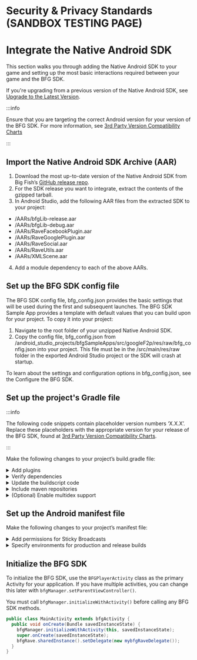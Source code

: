 # Security & Privacy Standards (SANDBOX TESTING PAGE)

# Integrate the Native Android SDK

This section walks you through adding the Native Android SDK to your game and setting up the most basic interactions required between your game and the BFG SDK.

If you're upgrading from a previous version of the Native Android SDK, see [Upgrade to the Latest Version](./upgrade-androidsdk).

:::info 

Ensure that you are targeting the correct Android version for your version of the BFG SDK. For more information, see [3rd Party Version Compatibility Charts](./compatibility-charts)

:::

## Import the Native Android SDK Archive (AAR)

1. Download the most up-to-date version of the Native Android SDK from Big Fish’s [GitHub release repo](https://github.com/bigfishgames-external/sdk-android-releases/releases).  
2. For the SDK release you want to integrate, extract the contents of the gzipped tarball.
3. In Android Studio, add the following AAR files from the extracted SDK to your project:
  - /AARs/bfgLib-release.aar
  - /AARs/bfgLib-debug.aar
  - /AARs/RaveFacebookPlugin.aar
  - /AARs/RaveGooglePlugin.aar
  - /AARs/RaveSocial.aar
  - /AARs/RaveUtils.aar
  - /AARs/XMLScene.aar
4. Add a module dependency to each of the above AARs.

## Set up the BFG SDK config file

The BFG SDK config file, bfg_config.json provides the basic settings that will be used during the first and subsequent launches. The BFG SDK Sample App provides a template with default values that you can build upon for your project. To copy it into your project:

1. Navigate to the root folder of your unzipped Native Android SDK.
2. Copy the config file, bfg_config.json from /android_studio_projects/bfgSampleApps/src/googleF2p/res/raw/bfg_config.json into your project. This file must be in the /src/main/res/raw folder in the exported Android Studio project or the SDK will crash at startup.

To learn about the settings and configuration options in bfg_config.json, see the Configure the BFG SDK.

## Set up the project's Gradle file

:::info

The following code snippets contain placeholder version numbers ‘X.X.X’. Replace these placeholders with the appropriate version for your release of the BFG SDK, found at [3rd Party Version Compatibility Charts](../bfgsdk/compatibility-charts).

:::

Make the following changes to your project’s build.gradle file:

<details>
  <summary>Add plugins</summary>

Add the following plugins to the beginning of your build.gradle file:

```
apply plugin: 'com.android.application'
apply plugin: 'com.google.gms.google-services'
apply plugin: 'com.google.firebase.crashlytics'
apply plugin: 'kotlin-android'
apply plugin: 'kotlin-android-extensions'
```

</details>

<details>
  <summary>Verify dependencies</summary>

Verify that your dependencies section has all the necessary dependencies for the SDK. Note that the below sample code may not be a comprehensive list of all dependencies required for your project. 

```
dependencies {
    // Google Billing dependencies
    implementation 'com.android.billingclient:billing:X.X.X'
        
    // Zendesk
    implementation group: 'com.zendesk', name: 'support', version: 'X.X.X'
    implementation 'com.zendesk.belvedere2:belvedere:X.X.X'
    implementation 'com.google.android.material:material:X.X.X'

    // AppsFlyer
    implementation 'com.appsflyer:af-android-sdk:X.X.X'
    implementation 'com.android.installreferrer:installreferrer:X.X.X'

    // Firebase
    implementation 'com.google.firebase:firebase-crashlytics:X.X.X'
    implementation 'com.google.firebase:firebase-analytics:X.X.X'
    implementation 'com.google.firebase:firebase-messaging:X.X.X'
    implementation 'com.google.firebase:firebase-perf:19.0.7'

    // Rave
    implementation 'androidx.security:security-crypto:1.0.0'
    implementation 'androidx.work:work-runtime:2.8.1'
    implementation 'com.google.android.gms:play-services-auth:X.X.X'
    implementation 'com.google.android.gms:play-services-plus:X.X.X'
    implementation 'com.facebook.android:facebook-android-sdk:X.X.X'
  
    // Other dependencies
    implementation group: 'com.squareup.okhttp', name: 'okhttp', version: 'X.X.X'
    implementation 'com.squareup.moshi:moshi:X.X.X'
    implementation 'androidx.constraintlayout:constraintlayout:X.X.X'
    implementation 'androidx.multidex:multidex:X.X.X'
    implementation 'com.google.code.gson:gson:X.X.X'
    implementation 'com.google.android.flexbox:flexbox:3.0.0'
    implementation 'androidx.legacy:legacy-support-v4:1.0.0'
    implementation 'com.android.volley:volley:1.2.1'

}
```

</details>

<details>
  <summary>Update the buildscript code</summary>

Modify the buildscript code section to match the following:

```
buildscript {
  ext.kotlin_version = 'X.X.X'
  repositories {
    mavenCentral()
    google()
  }
  dependencies {
    classpath 'com.android.tools.build:gradle:X.X.X'
    classpath 'com.google.gms:google-services:X.X.X'
    classpath 'com.google.firebase:firebase-crashlytics-gradle:X.X.X'
    classpath "org.jetbrains.kotlin:kotlin-gradle-plugin:$kotlin_version"
  }
}
```

</details>

<details>
  <summary>Include maven repositories</summary>

Include the Google and Zendesk maven repository at the end of your build.gradle file:

```
allprojects {
  repositories {
    google()
    mavenCentral()
    maven {
      url 'https://zendesk.jfrog.io/zendesk/repo'
    }
    maven {
      url 'https://maven.google.com'
    }
  }
}
```

</details>

<details>
  <summary>(Optional) Enable multidex support</summary>

If your minSdkVersion is set to 20 or lower, multidex support is required to integrate the BFG SDK successfully. In addition to adding a dependency (outlined above), enable multidex support by adding ``multiDexEnabled true`` to the default config section:

```
android {
defaultConfig {
  applicationId "com.example.myapplication"
  minSdkVersion 16
  targetSdkVersion 29
  versionCode 1
  versionName "1.0"
  multiDexEnabled true
}
```

</details>

## Set up the Android manifest file 

Make the following changes to your project’s manifest file:

<details>
  <summary>Add permissions for Sticky Broadcasts</summary>

Add the required permission for Sticky Broadcasts:

```xml
<uses-permission android:name="android.permission.BROADCAST_STICKY" />
```

</details>

<details>
  <summary>Specify environments for production and release builds</summary>

To support sending to the correct environment for production and release builds, you must specify this value in the meta-data of the manifest file.

:::warning 

The meta-data entry must be at the <application> level of the manifest or it won't be recognized.

:::

For non-production builds, use the following code:

```xml
<application>
  <meta-data android:name="com.bigfishgames.BFGEnviron" android:value="test"/>
</application>
```

For production builds, use the following code:

```xml
<application>
  <meta-data android:name="com.bigfishgames.BFGEnviron" android:value="prod"/>
</application>
```

If you are using Android Studio to build, you can set the environment in the build.gradle file by adding a manifest placeholder to your build.gradle file:

1. In the AndroidManifest.xml file, set up a variable for the value:

```xml
<application>
  <meta-data android:name="com.bigfishgames.BFGEnviron" android:value="${bfglibEnviron}"/>
</application>
```

2. In the build.gradle for your application, define your variables for the different build types. Note that your build types may be different than this example.

```
buildTypes {
  debug {
    debuggable true
    minifyEnabled false
    manifestPlaceholders = ["bfglibEnviron":"test"]
  }
  release {
    minifyEnabled true
    proguardFiles getDefaultProguardFile('proguard-android.txt'), 'proguard-rules.txt'
    manifestPlaceholders = ["bfglibEnviron":"prod"]
  }
}
```

</details>

## Initialize the BFG SDK

To initialize the BFG SDK, use the ``BFGPlayerActivity`` class as the primary Activity for your application. If you have multiple activities, you can change this later with ``bfgManager.setParentViewController()``.

You must call ``bfgManager.initializeWithActivity()`` before calling any BFG SDK methods.

```java
public class MainActivity extends bfgActivity {
  public void onCreate(Bundle savedInstanceState) {
    bfgManager.initializeWithActivity(this, savedInstanceState);
    super.onCreate(savedInstanceState);
    bfgRave.sharedInstance().setDelegate(new mybfgRaveDelegate());
  }
}
```
